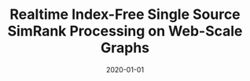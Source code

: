 ---
title: "Realtime Index-Free Single Source SimRank Processing on Web-Scale Graphs"
collection: publications
date: 2020-01-01
publishDate: 2020-10-17T14:59:13.218688Z
authors: "Jieming Shi, Tianyuan Jin, Renchi Yang, Xiaokui Xiao, Yin Yang"
publication_types: ["2"]
abstract: ""
featured: false
venue: "Proceedings of the VLDB Endowment (PVLDB)"
paperurl: "http://www.vldb.org/pvldb/vol13/p966-shi.pdf"
github: "https://github.com/jmshi123/SimPush"
doi: "10.14778/3384345.3384347"
---
